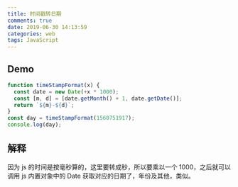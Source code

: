 ```yaml
---
title: 时间戳转日期
comments: true
date: 2019-06-30 14:13:59
categories: web
tags: JavaScript
---
```


## Demo

```js
function timeStampFormat(x) {
  const date = new Date(+x * 1000);
  const [m, d] = [date.getMonth() + 1, date.getDate()];
  return `${m}-${d}`;
}
const day = timeStampFormat(1560751917);
console.log(day);
```

## 解释

因为 js 的时间是按毫秒算的，这里要转成秒，所以要乘以一个 1000，之后就可以调用 js 内置对象中的 Date 获取对应的日期了，年份及其他，类似。
